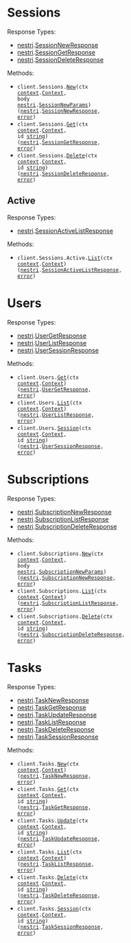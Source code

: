 # Sessions

Response Types:

- <a href="https://pkg.go.dev/github.com/nestrilabs/nestri-go-sdk">nestri</a>.<a href="https://pkg.go.dev/github.com/nestrilabs/nestri-go-sdk#SessionNewResponse">SessionNewResponse</a>
- <a href="https://pkg.go.dev/github.com/nestrilabs/nestri-go-sdk">nestri</a>.<a href="https://pkg.go.dev/github.com/nestrilabs/nestri-go-sdk#SessionGetResponse">SessionGetResponse</a>
- <a href="https://pkg.go.dev/github.com/nestrilabs/nestri-go-sdk">nestri</a>.<a href="https://pkg.go.dev/github.com/nestrilabs/nestri-go-sdk#SessionDeleteResponse">SessionDeleteResponse</a>

Methods:

- <code title="post /sessions">client.Sessions.<a href="https://pkg.go.dev/github.com/nestrilabs/nestri-go-sdk#SessionService.New">New</a>(ctx <a href="https://pkg.go.dev/context">context</a>.<a href="https://pkg.go.dev/context#Context">Context</a>, body <a href="https://pkg.go.dev/github.com/nestrilabs/nestri-go-sdk">nestri</a>.<a href="https://pkg.go.dev/github.com/nestrilabs/nestri-go-sdk#SessionNewParams">SessionNewParams</a>) (<a href="https://pkg.go.dev/github.com/nestrilabs/nestri-go-sdk">nestri</a>.<a href="https://pkg.go.dev/github.com/nestrilabs/nestri-go-sdk#SessionNewResponse">SessionNewResponse</a>, <a href="https://pkg.go.dev/builtin#error">error</a>)</code>
- <code title="get /sessions/{id}">client.Sessions.<a href="https://pkg.go.dev/github.com/nestrilabs/nestri-go-sdk#SessionService.Get">Get</a>(ctx <a href="https://pkg.go.dev/context">context</a>.<a href="https://pkg.go.dev/context#Context">Context</a>, id <a href="https://pkg.go.dev/builtin#string">string</a>) (<a href="https://pkg.go.dev/github.com/nestrilabs/nestri-go-sdk">nestri</a>.<a href="https://pkg.go.dev/github.com/nestrilabs/nestri-go-sdk#SessionGetResponse">SessionGetResponse</a>, <a href="https://pkg.go.dev/builtin#error">error</a>)</code>
- <code title="delete /sessions/{id}">client.Sessions.<a href="https://pkg.go.dev/github.com/nestrilabs/nestri-go-sdk#SessionService.Delete">Delete</a>(ctx <a href="https://pkg.go.dev/context">context</a>.<a href="https://pkg.go.dev/context#Context">Context</a>, id <a href="https://pkg.go.dev/builtin#string">string</a>) (<a href="https://pkg.go.dev/github.com/nestrilabs/nestri-go-sdk">nestri</a>.<a href="https://pkg.go.dev/github.com/nestrilabs/nestri-go-sdk#SessionDeleteResponse">SessionDeleteResponse</a>, <a href="https://pkg.go.dev/builtin#error">error</a>)</code>

## Active

Response Types:

- <a href="https://pkg.go.dev/github.com/nestrilabs/nestri-go-sdk">nestri</a>.<a href="https://pkg.go.dev/github.com/nestrilabs/nestri-go-sdk#SessionActiveListResponse">SessionActiveListResponse</a>

Methods:

- <code title="get /sessions/active">client.Sessions.Active.<a href="https://pkg.go.dev/github.com/nestrilabs/nestri-go-sdk#SessionActiveService.List">List</a>(ctx <a href="https://pkg.go.dev/context">context</a>.<a href="https://pkg.go.dev/context#Context">Context</a>) (<a href="https://pkg.go.dev/github.com/nestrilabs/nestri-go-sdk">nestri</a>.<a href="https://pkg.go.dev/github.com/nestrilabs/nestri-go-sdk#SessionActiveListResponse">SessionActiveListResponse</a>, <a href="https://pkg.go.dev/builtin#error">error</a>)</code>

# Users

Response Types:

- <a href="https://pkg.go.dev/github.com/nestrilabs/nestri-go-sdk">nestri</a>.<a href="https://pkg.go.dev/github.com/nestrilabs/nestri-go-sdk#UserGetResponse">UserGetResponse</a>
- <a href="https://pkg.go.dev/github.com/nestrilabs/nestri-go-sdk">nestri</a>.<a href="https://pkg.go.dev/github.com/nestrilabs/nestri-go-sdk#UserListResponse">UserListResponse</a>
- <a href="https://pkg.go.dev/github.com/nestrilabs/nestri-go-sdk">nestri</a>.<a href="https://pkg.go.dev/github.com/nestrilabs/nestri-go-sdk#UserSessionResponse">UserSessionResponse</a>

Methods:

- <code title="get /users/@me">client.Users.<a href="https://pkg.go.dev/github.com/nestrilabs/nestri-go-sdk#UserService.Get">Get</a>(ctx <a href="https://pkg.go.dev/context">context</a>.<a href="https://pkg.go.dev/context#Context">Context</a>) (<a href="https://pkg.go.dev/github.com/nestrilabs/nestri-go-sdk">nestri</a>.<a href="https://pkg.go.dev/github.com/nestrilabs/nestri-go-sdk#UserGetResponse">UserGetResponse</a>, <a href="https://pkg.go.dev/builtin#error">error</a>)</code>
- <code title="get /users">client.Users.<a href="https://pkg.go.dev/github.com/nestrilabs/nestri-go-sdk#UserService.List">List</a>(ctx <a href="https://pkg.go.dev/context">context</a>.<a href="https://pkg.go.dev/context#Context">Context</a>) (<a href="https://pkg.go.dev/github.com/nestrilabs/nestri-go-sdk">nestri</a>.<a href="https://pkg.go.dev/github.com/nestrilabs/nestri-go-sdk#UserListResponse">UserListResponse</a>, <a href="https://pkg.go.dev/builtin#error">error</a>)</code>
- <code title="get /users/{id}/session">client.Users.<a href="https://pkg.go.dev/github.com/nestrilabs/nestri-go-sdk#UserService.Session">Session</a>(ctx <a href="https://pkg.go.dev/context">context</a>.<a href="https://pkg.go.dev/context#Context">Context</a>, id <a href="https://pkg.go.dev/builtin#string">string</a>) (<a href="https://pkg.go.dev/github.com/nestrilabs/nestri-go-sdk">nestri</a>.<a href="https://pkg.go.dev/github.com/nestrilabs/nestri-go-sdk#UserSessionResponse">UserSessionResponse</a>, <a href="https://pkg.go.dev/builtin#error">error</a>)</code>

# Subscriptions

Response Types:

- <a href="https://pkg.go.dev/github.com/nestrilabs/nestri-go-sdk">nestri</a>.<a href="https://pkg.go.dev/github.com/nestrilabs/nestri-go-sdk#SubscriptionNewResponse">SubscriptionNewResponse</a>
- <a href="https://pkg.go.dev/github.com/nestrilabs/nestri-go-sdk">nestri</a>.<a href="https://pkg.go.dev/github.com/nestrilabs/nestri-go-sdk#SubscriptionListResponse">SubscriptionListResponse</a>
- <a href="https://pkg.go.dev/github.com/nestrilabs/nestri-go-sdk">nestri</a>.<a href="https://pkg.go.dev/github.com/nestrilabs/nestri-go-sdk#SubscriptionDeleteResponse">SubscriptionDeleteResponse</a>

Methods:

- <code title="post /subscriptions">client.Subscriptions.<a href="https://pkg.go.dev/github.com/nestrilabs/nestri-go-sdk#SubscriptionService.New">New</a>(ctx <a href="https://pkg.go.dev/context">context</a>.<a href="https://pkg.go.dev/context#Context">Context</a>, body <a href="https://pkg.go.dev/github.com/nestrilabs/nestri-go-sdk">nestri</a>.<a href="https://pkg.go.dev/github.com/nestrilabs/nestri-go-sdk#SubscriptionNewParams">SubscriptionNewParams</a>) (<a href="https://pkg.go.dev/github.com/nestrilabs/nestri-go-sdk">nestri</a>.<a href="https://pkg.go.dev/github.com/nestrilabs/nestri-go-sdk#SubscriptionNewResponse">SubscriptionNewResponse</a>, <a href="https://pkg.go.dev/builtin#error">error</a>)</code>
- <code title="get /subscriptions">client.Subscriptions.<a href="https://pkg.go.dev/github.com/nestrilabs/nestri-go-sdk#SubscriptionService.List">List</a>(ctx <a href="https://pkg.go.dev/context">context</a>.<a href="https://pkg.go.dev/context#Context">Context</a>) (<a href="https://pkg.go.dev/github.com/nestrilabs/nestri-go-sdk">nestri</a>.<a href="https://pkg.go.dev/github.com/nestrilabs/nestri-go-sdk#SubscriptionListResponse">SubscriptionListResponse</a>, <a href="https://pkg.go.dev/builtin#error">error</a>)</code>
- <code title="delete /subscriptions/{id}">client.Subscriptions.<a href="https://pkg.go.dev/github.com/nestrilabs/nestri-go-sdk#SubscriptionService.Delete">Delete</a>(ctx <a href="https://pkg.go.dev/context">context</a>.<a href="https://pkg.go.dev/context#Context">Context</a>, id <a href="https://pkg.go.dev/builtin#string">string</a>) (<a href="https://pkg.go.dev/github.com/nestrilabs/nestri-go-sdk">nestri</a>.<a href="https://pkg.go.dev/github.com/nestrilabs/nestri-go-sdk#SubscriptionDeleteResponse">SubscriptionDeleteResponse</a>, <a href="https://pkg.go.dev/builtin#error">error</a>)</code>

# Tasks

Response Types:

- <a href="https://pkg.go.dev/github.com/nestrilabs/nestri-go-sdk">nestri</a>.<a href="https://pkg.go.dev/github.com/nestrilabs/nestri-go-sdk#TaskNewResponse">TaskNewResponse</a>
- <a href="https://pkg.go.dev/github.com/nestrilabs/nestri-go-sdk">nestri</a>.<a href="https://pkg.go.dev/github.com/nestrilabs/nestri-go-sdk#TaskGetResponse">TaskGetResponse</a>
- <a href="https://pkg.go.dev/github.com/nestrilabs/nestri-go-sdk">nestri</a>.<a href="https://pkg.go.dev/github.com/nestrilabs/nestri-go-sdk#TaskUpdateResponse">TaskUpdateResponse</a>
- <a href="https://pkg.go.dev/github.com/nestrilabs/nestri-go-sdk">nestri</a>.<a href="https://pkg.go.dev/github.com/nestrilabs/nestri-go-sdk#TaskListResponse">TaskListResponse</a>
- <a href="https://pkg.go.dev/github.com/nestrilabs/nestri-go-sdk">nestri</a>.<a href="https://pkg.go.dev/github.com/nestrilabs/nestri-go-sdk#TaskDeleteResponse">TaskDeleteResponse</a>
- <a href="https://pkg.go.dev/github.com/nestrilabs/nestri-go-sdk">nestri</a>.<a href="https://pkg.go.dev/github.com/nestrilabs/nestri-go-sdk#TaskSessionResponse">TaskSessionResponse</a>

Methods:

- <code title="post /tasks">client.Tasks.<a href="https://pkg.go.dev/github.com/nestrilabs/nestri-go-sdk#TaskService.New">New</a>(ctx <a href="https://pkg.go.dev/context">context</a>.<a href="https://pkg.go.dev/context#Context">Context</a>) (<a href="https://pkg.go.dev/github.com/nestrilabs/nestri-go-sdk">nestri</a>.<a href="https://pkg.go.dev/github.com/nestrilabs/nestri-go-sdk#TaskNewResponse">TaskNewResponse</a>, <a href="https://pkg.go.dev/builtin#error">error</a>)</code>
- <code title="get /tasks/{id}">client.Tasks.<a href="https://pkg.go.dev/github.com/nestrilabs/nestri-go-sdk#TaskService.Get">Get</a>(ctx <a href="https://pkg.go.dev/context">context</a>.<a href="https://pkg.go.dev/context#Context">Context</a>, id <a href="https://pkg.go.dev/builtin#string">string</a>) (<a href="https://pkg.go.dev/github.com/nestrilabs/nestri-go-sdk">nestri</a>.<a href="https://pkg.go.dev/github.com/nestrilabs/nestri-go-sdk#TaskGetResponse">TaskGetResponse</a>, <a href="https://pkg.go.dev/builtin#error">error</a>)</code>
- <code title="put /tasks/{id}">client.Tasks.<a href="https://pkg.go.dev/github.com/nestrilabs/nestri-go-sdk#TaskService.Update">Update</a>(ctx <a href="https://pkg.go.dev/context">context</a>.<a href="https://pkg.go.dev/context#Context">Context</a>, id <a href="https://pkg.go.dev/builtin#string">string</a>) (<a href="https://pkg.go.dev/github.com/nestrilabs/nestri-go-sdk">nestri</a>.<a href="https://pkg.go.dev/github.com/nestrilabs/nestri-go-sdk#TaskUpdateResponse">TaskUpdateResponse</a>, <a href="https://pkg.go.dev/builtin#error">error</a>)</code>
- <code title="get /tasks">client.Tasks.<a href="https://pkg.go.dev/github.com/nestrilabs/nestri-go-sdk#TaskService.List">List</a>(ctx <a href="https://pkg.go.dev/context">context</a>.<a href="https://pkg.go.dev/context#Context">Context</a>) (<a href="https://pkg.go.dev/github.com/nestrilabs/nestri-go-sdk">nestri</a>.<a href="https://pkg.go.dev/github.com/nestrilabs/nestri-go-sdk#TaskListResponse">TaskListResponse</a>, <a href="https://pkg.go.dev/builtin#error">error</a>)</code>
- <code title="delete /tasks/{id}">client.Tasks.<a href="https://pkg.go.dev/github.com/nestrilabs/nestri-go-sdk#TaskService.Delete">Delete</a>(ctx <a href="https://pkg.go.dev/context">context</a>.<a href="https://pkg.go.dev/context#Context">Context</a>, id <a href="https://pkg.go.dev/builtin#string">string</a>) (<a href="https://pkg.go.dev/github.com/nestrilabs/nestri-go-sdk">nestri</a>.<a href="https://pkg.go.dev/github.com/nestrilabs/nestri-go-sdk#TaskDeleteResponse">TaskDeleteResponse</a>, <a href="https://pkg.go.dev/builtin#error">error</a>)</code>
- <code title="get /tasks/{id}/session">client.Tasks.<a href="https://pkg.go.dev/github.com/nestrilabs/nestri-go-sdk#TaskService.Session">Session</a>(ctx <a href="https://pkg.go.dev/context">context</a>.<a href="https://pkg.go.dev/context#Context">Context</a>, id <a href="https://pkg.go.dev/builtin#string">string</a>) (<a href="https://pkg.go.dev/github.com/nestrilabs/nestri-go-sdk">nestri</a>.<a href="https://pkg.go.dev/github.com/nestrilabs/nestri-go-sdk#TaskSessionResponse">TaskSessionResponse</a>, <a href="https://pkg.go.dev/builtin#error">error</a>)</code>
